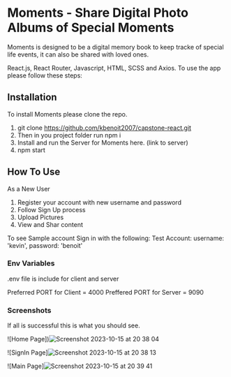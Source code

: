 # Moments - Share Digital Photo Albums of Special Moments

Moments is designed to be a digital memory book to keep tracke of special life events, it can also be shared with loved ones.

React.js, React Router, Javascript, HTML, SCSS and Axios. To use the app please follow these steps:

## Installation

To install Moments please clone the repo. 

1. git clone https://github.com/kbenoit2007/capstone-react.git
2. Then in you project folder run npm i 
3. Install and run the Server for Moments here. (link to server)
4. npm start 

## How To Use

As a New User
1. Register your account with new username and password
2. Follow Sign Up process
3. Upload Pictures
4. View and Shar content

To see Sample account
Sign in with the following:
Test Account:
username: 'kevin',
password: 'benoit'

### Env Variables
 .env file is include for client and server

 Preferred PORT for Client = 4000
 Preffered PORT for Server = 9090
 

### Screenshots
If all is successful this is what you should see.

![Home Page])![Screenshot 2023-10-15 at 20 38 04](https://github.com/kbenoit2007/capstone-react/assets/15655538/a8b5e67e-b5ae-4dae-a869-9dc9c1c6f06b)


![SignIn Page]![Screenshot 2023-10-15 at 20 38 13](https://github.com/kbenoit2007/capstone-react/assets/15655538/2b9f48e2-73b0-4a78-b749-12b0f82d0342)


![Main Page]![Screenshot 2023-10-15 at 20 39 41](https://github.com/kbenoit2007/capstone-react/assets/15655538/6dfb48e5-cd0f-4a9d-81b8-dcfe5476afc9)
